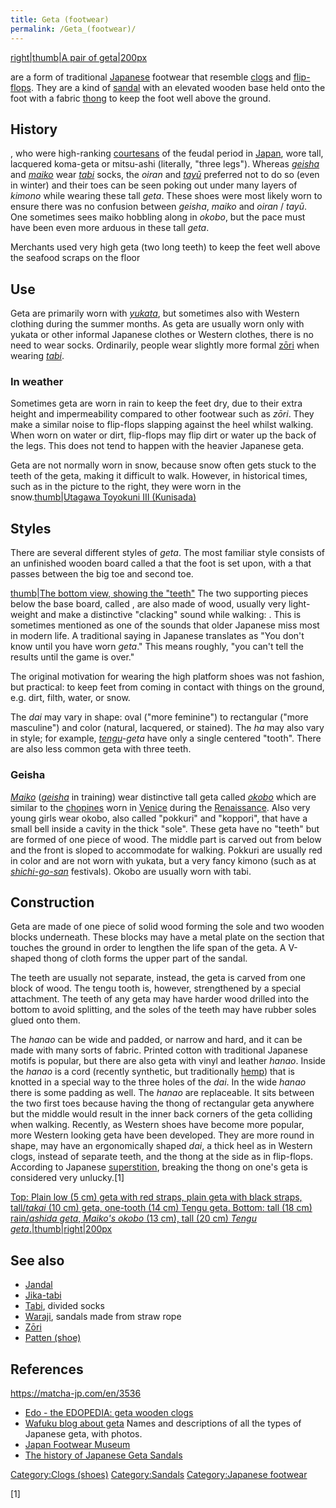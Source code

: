 ```yaml
---
title: Geta (footwear)
permalink: /Geta_(footwear)/
---
```


[right\|thumb\|A pair of geta\|200px](/Image:Geta.JPG "wikilink")

are a form of traditional [Japanese](/Japan "wikilink") footwear that
resemble [clogs](/clogs "wikilink") and
[flip-flops](/flip-flops "wikilink"). They are a kind of
[sandal](/sandal_(footwear) "wikilink") with an elevated wooden base
held onto the foot with a fabric [thong](/thong_sandal "wikilink") to
keep the foot well above the ground.

## History

, who were high-ranking [courtesans](/courtesans "wikilink") of the
feudal period in [Japan](/Japan "wikilink"), wore tall, lacquered
koma-geta or mitsu-ashi (literally, "three legs"). Whereas
*[geisha](/geisha "wikilink")* and *[maiko](/maiko "wikilink")* wear
*[tabi](/tabi "wikilink")* socks, the *oiran* and
*[tayū](/tayū "wikilink")* preferred not to do so (even in winter) and
their toes can be seen poking out under many layers of *kimono* while
wearing these tall *geta*. These shoes were most likely worn to ensure
there was no confusion between *geisha*, *maiko* and *oiran* / *tayū*.
One sometimes sees maiko hobbling along in *okobo*, but the pace must
have been even more arduous in these tall *geta*.

Merchants used very high geta (two long teeth) to keep the feet well
above the seafood scraps on the floor

## Use

Geta are primarily worn with *[yukata](/yukata "wikilink")*, but
sometimes also with Western clothing during the summer months. As geta
are usually worn only with yukata or other informal Japanese clothes or
Western clothes, there is no need to wear socks. Ordinarily, people wear
slightly more formal [zōri](/zōri "wikilink") when wearing
*[tabi](/tabi "wikilink")*.

### In weather

Sometimes geta are worn in rain to keep the feet dry, due to their extra
height and impermeability compared to other footwear such as *zōri*.
They make a similar noise to flip-flops slapping against the heel whilst
walking. When worn on water or dirt, flip-flops may flip dirt or water
up the back of the legs. This does not tend to happen with the heavier
Japanese geta.

Geta are not normally worn in snow, because snow often gets stuck to the
teeth of the geta, making it difficult to walk. However, in historical
times, such as in the picture to the right, they were worn in the
snow.[thumb\|Utagawa Toyokuni III
(Kunisada)](/File:Brooklyn_Museum_-_Woodblock_print_-_Utagawa_Toyokuni_III_(Kunisada).jpg "wikilink")

## Styles

There are several different styles of *geta*. The most familiar style
consists of an unfinished wooden board called a that the foot is set
upon, with a that passes between the big toe and second toe.

[thumb\|The bottom view, showing the
"teeth"](/Image:Geta2.JPG "wikilink") The two supporting pieces below
the base board, called , are also made of wood, usually very
light-weight and make a distinctive "clacking" sound while walking: .
This is sometimes mentioned as one of the sounds that older Japanese
miss most in modern life. A traditional saying in Japanese translates as
"You don't know until you have worn *geta*." This means roughly, "you
can't tell the results until the game is over."

The original motivation for wearing the high platform shoes was not
fashion, but practical: to keep feet from coming in contact with things
on the ground, e.g. dirt, filth, water, or snow.

The *dai* may vary in shape: oval ("more feminine") to rectangular
("more masculine") and color (natural, lacquered, or stained). The *ha*
may also vary in style; for example, *[tengu](/tengu "wikilink")-geta*
have only a single centered "tooth". There are also less common geta
with three teeth.

### Geisha

*[Maiko](/Maiko_(geiko) "wikilink")* (*[geisha](/geisha "wikilink")* in
training) wear distinctive tall geta called *[okobo](/okobo "wikilink")*
which are similar to the [chopines](/chopine "wikilink") worn in
[Venice](/Venice "wikilink") during the
[Renaissance](/Renaissance "wikilink"). Also very young girls wear
okobo, also called "pokkuri" and "koppori", that have a small bell
inside a cavity in the thick "sole". These geta have no "teeth" but are
formed of one piece of wood. The middle part is carved out from below
and the front is sloped to accommodate for walking. Pokkuri are usually
red in color and are not worn with yukata, but a very fancy kimono (such
as at *[shichi-go-san](/Shichi-Go-San "wikilink")* festivals). Okobo are
usually worn with tabi.

## Construction

Geta are made of one piece of solid wood forming the sole and two wooden
blocks underneath. These blocks may have a metal plate on the section
that touches the ground in order to lengthen the life span of the geta.
A V-shaped thong of cloth forms the upper part of the sandal.

The teeth are usually not separate, instead, the geta is carved from one
block of wood. The tengu tooth is, however, strengthened by a special
attachment. The teeth of any geta may have harder wood drilled into the
bottom to avoid splitting, and the soles of the teeth may have rubber
soles glued onto them.

The *hanao* can be wide and padded, or narrow and hard, and it can be
made with many sorts of fabric. Printed cotton with traditional Japanese
motifs is popular, but there are also geta with vinyl and leather
*hanao*. Inside the *hanao* is a cord (recently synthetic, but
traditionally [hemp](/hemp "wikilink")) that is knotted in a special way
to the three holes of the *dai*. In the wide *hanao* there is some
padding as well. The *hanao* are replaceable. It sits between the two
first toes because having the thong of rectangular geta anywhere but the
middle would result in the inner back corners of the geta colliding when
walking. Recently, as Western shoes have become more popular, more
Western looking geta have been developed. They are more round in shape,
may have an ergonomically shaped *dai*, a thick heel as in Western
clogs, instead of separate teeth, and the thong at the side as in
flip-flops. According to Japanese
[superstition](/superstition "wikilink"), breaking the thong on one's
geta is considered very unlucky.[1]

[Top: Plain low (5 cm) geta with red straps, plain geta with black
straps, tall/*takai* (10 cm) geta, one-tooth (14 cm) Tengu geta. Bottom:
tall (18 cm) rain/*ashida geta*, *Maiko's okobo* (13 cm), tall (20 cm)
*Tengu
geta*.\|thumb\|right\|200px](/Image:Traditional_Japanese_Footwear.jpg "wikilink")

## See also

-   [Jandal](/Flip-flops "wikilink")
-   [Jika-tabi](/Jika-tabi "wikilink")
-   [Tabi](/Tabi "wikilink"), divided socks
-   [Waraji](/Waraji "wikilink"), sandals made from straw rope
-   [Zōri](/Zōri "wikilink")
-   [Patten (shoe)](/Patten_(shoe) "wikilink")

## References

<https://matcha-jp.com/en/3536>

-   [Edo - the EDOPEDIA: geta wooden
    clogs](http://edoflourishing.blogspot.com/2016/06/geta-wooden-clogs.html/)
-   [Wafuku blog about
    geta](http://wafuku.wordpress.com/2009/03/11/traditional-japanese-footwear/)
    Names and descriptions of all the types of Japanese geta, with
    photos.
-   [Japan Footwear
    Museum](https://web.archive.org/web/20110728141903/http://www.footandtoy.jp/index.html)
-   [The history of Japanese Geta
    Sandals](http://www.chappals.co.uk/japanese-geta-sandals/)

[Category:Clogs (shoes)](/Category:Clogs_(shoes) "wikilink")
[Category:Sandals](/Category:Sandals "wikilink") [Category:Japanese
footwear](/Category:Japanese_footwear "wikilink")

[1]